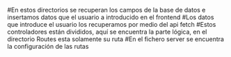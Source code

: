 #En estos directorios se recuperan los campos de la base de datos e insertamos datos que el usuario a introducido en el frontend
#Los datos que introduce el usuario los recuperamos por medio del api fetch
#Estos controladores están divididos, aquí se encuentra la parte lógica, en el directorio Routes esta solamente su ruta
#En el fichero server se encuentra la configuración de las rutas